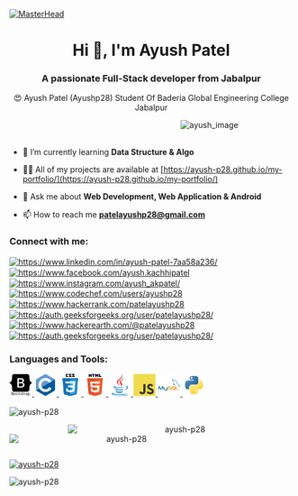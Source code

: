 [![MasterHead](https://1.bp.blogspot.com/-7A4WynwLsMw/XbBpCXG8fHI/AAAAAAAAMt4/uOa1bpLskYgrwGbllhSu2SDj_Mig8SXJQCLcBGAsYHQ/s1600/2000_600px.gif)](https://ayush-p28.github.io/my-portfolio/)

<h1 align="center">Hi 👋, I'm Ayush Patel</h1>
<h3 align="center">A passionate Full-Stack developer from Jabalpur</h3>
<p align="center">😍 Ayush Patel (Ayushp28) Student Of Baderia Global Engineering College Jabalpur</p>


<img align="right" width="200" src="https://blogger.googleusercontent.com/img/b/R29vZ2xl/AVvXsEjNlqOekl-Ondde9pDXNnNhGItc-WfEByntWN2yHQs9njQM-_KsreydXw2fffRSKoaVRuD6Fj3609TIYAZBcaGv8Y05GBgnBkf4KWn7DhF3zcjm_xpZIfdw2D8donsffXZnIYdaX7JMfs5Zbgq3dTXjHyrIlhISrwE8vNIHipWpaGaA7SN0whYnBJbB/s320/ayu.webp" alt="ayush_image">

<br><br>

- 🌱 I’m currently learning **Data Structure & Algo**

- 👨‍💻 All of my projects are available at [https://ayush-p28.github.io/my-portfolio/](https://ayush-p28.github.io/my-portfolio/)

- 💬 Ask me about **Web Development, Web Application & Android**

- 📫 How to reach me **patelayushp28@gmail.com**

<h3 align="left">Connect with me:</h3>
<p align="left">
<a href="https://linkedin.com/in/https://www.linkedin.com/in/ayush-patel-7aa58a236/" target="blank"><img align="center" src="https://raw.githubusercontent.com/rahuldkjain/github-profile-readme-generator/master/src/images/icons/Social/linked-in-alt.svg" alt="https://www.linkedin.com/in/ayush-patel-7aa58a236/" height="30" width="40" /></a>
<a href="https://fb.com/https://www.facebook.com/ayush.kachhipatel" target="blank"><img align="center" src="https://raw.githubusercontent.com/rahuldkjain/github-profile-readme-generator/master/src/images/icons/Social/facebook.svg" alt="https://www.facebook.com/ayush.kachhipatel" height="30" width="40" /></a>
<a href="https://instagram.com/https://www.instagram.com/ayush_akpatel/" target="blank"><img align="center" src="https://raw.githubusercontent.com/rahuldkjain/github-profile-readme-generator/master/src/images/icons/Social/instagram.svg" alt="https://www.instagram.com/ayush_akpatel/" height="30" width="40" /></a>
<a href="https://www.codechef.com/users/https://www.codechef.com/users/ayushp28" target="blank"><img align="center" src="https://cdn.jsdelivr.net/npm/simple-icons@3.1.0/icons/codechef.svg" alt="https://www.codechef.com/users/ayushp28" height="30" width="40" /></a>
<a href="https://www.hackerrank.com/https://www.hackerrank.com/patelayushp28" target="blank"><img align="center" src="https://raw.githubusercontent.com/rahuldkjain/github-profile-readme-generator/master/src/images/icons/Social/hackerrank.svg" alt="https://www.hackerrank.com/patelayushp28" height="30" width="40" /></a>
<a href="https://www.leetcode.com/https://auth.geeksforgeeks.org/user/patelayushp28/" target="blank"><img align="center" src="https://raw.githubusercontent.com/rahuldkjain/github-profile-readme-generator/master/src/images/icons/Social/leet-code.svg" alt="https://auth.geeksforgeeks.org/user/patelayushp28/" height="30" width="40" /></a>
<a href="https://www.hackerearth.com/https://www.hackerearth.com/@patelayushp28" target="blank"><img align="center" src="https://raw.githubusercontent.com/rahuldkjain/github-profile-readme-generator/master/src/images/icons/Social/hackerearth.svg" alt="https://www.hackerearth.com/@patelayushp28" height="30" width="40" /></a>
<a href="https://auth.geeksforgeeks.org/user/https://auth.geeksforgeeks.org/user/patelayushp28/" target="blank"><img align="center" src="https://raw.githubusercontent.com/rahuldkjain/github-profile-readme-generator/master/src/images/icons/Social/geeks-for-geeks.svg" alt="https://auth.geeksforgeeks.org/user/patelayushp28/" height="30" width="40" /></a>
</p>

<h3 align="left">Languages and Tools:</h3>
<p align="left"> <a href="https://getbootstrap.com" target="_blank" rel="noreferrer"> <img src="https://raw.githubusercontent.com/devicons/devicon/master/icons/bootstrap/bootstrap-plain-wordmark.svg" alt="bootstrap" width="40" height="40"/> </a> <a href="https://www.cprogramming.com/" target="_blank" rel="noreferrer"> <img src="https://raw.githubusercontent.com/devicons/devicon/master/icons/c/c-original.svg" alt="c" width="40" height="40"/> </a> <a href="https://www.w3schools.com/css/" target="_blank" rel="noreferrer"> <img src="https://raw.githubusercontent.com/devicons/devicon/master/icons/css3/css3-original-wordmark.svg" alt="css3" width="40" height="40"/> </a> <a href="https://www.w3.org/html/" target="_blank" rel="noreferrer"> <img src="https://raw.githubusercontent.com/devicons/devicon/master/icons/html5/html5-original-wordmark.svg" alt="html5" width="40" height="40"/> </a> <a href="https://www.java.com" target="_blank" rel="noreferrer"> <img src="https://raw.githubusercontent.com/devicons/devicon/master/icons/java/java-original.svg" alt="java" width="40" height="40"/> </a> <a href="https://developer.mozilla.org/en-US/docs/Web/JavaScript" target="_blank" rel="noreferrer"> <img src="https://raw.githubusercontent.com/devicons/devicon/master/icons/javascript/javascript-original.svg" alt="javascript" width="40" height="40"/> </a> <a href="https://www.mysql.com/" target="_blank" rel="noreferrer"> <img src="https://raw.githubusercontent.com/devicons/devicon/master/icons/mysql/mysql-original-wordmark.svg" alt="mysql" width="40" height="40"/> </a> <a href="https://www.python.org" target="_blank" rel="noreferrer"> <img src="https://raw.githubusercontent.com/devicons/devicon/master/icons/python/python-original.svg" alt="python" width="40" height="40"/> </a> </p>

<p><img align="center" src="https://github-readme-stats.vercel.app/api/top-langs?username=ayush-p28&show_icons=true&locale=en&layout=compact" alt="ayush-p28" /></p>

<p align="center">
<img align="right" width="400" src="https://github-readme-stats.vercel.app/api?username=ayush-p28&show_icons=true&locale=en" alt="ayush-p28" />

<img align="left" width="400" src="https://github-readme-streak-stats.herokuapp.com/?user=ayush-p28&" alt="ayush-p28" />
</p>
<br><p></p><br>


<!--trophy-->
<p align="left"> <a href="https://github.com/ryo-ma/github-profile-trophy"><img src="https://github-profile-trophy.vercel.app/?username=ayush-p28" alt="ayush-p28" /></a> </p>

<!--profile viewa-->
<p align="left"> <img src="https://komarev.com/ghpvc/?username=ayush-p28&label=Profile%20views&color=0e75b6&style=flat" alt="ayush-p28" /> </p>


